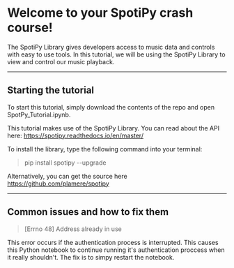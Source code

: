 # Welcome to your SpotiPy crash course!

The SpotiPy Library gives developers access to music data and controls with easy to use tools. In this tutorial, we will be using the SpotiPy Library to view and control our music playback.

---

## Starting the tutorial

To start this tutorial, simply download the contents of the repo and open SpotPy_Tutorial.ipynb.

This tutorial makes use of the SpotiPy Library. You can read about the API here: https://spotipy.readthedocs.io/en/master/

To install the library, type the following command into your terminal:

> pip install spotipy --upgrade

Alternatively, you can get the source here https://github.com/plamere/spotipy

---

## Common issues and how to fix them
>[Errno 48] Address already in use

This error occurs if the authentication process is interrupted. This causes this Python notebook to continue running it's authentication proccess when it really shouldn't. The fix is to simpy restart the notebook.